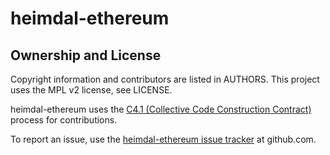 # heimdal-ethereum

## Ownership and License

Copyright information and contributors are listed in AUTHORS. This project uses
the MPL v2 license, see LICENSE.

heimdal-ethereum uses the
[C4.1 (Collective Code Construction Contract)](http://rfc.zeromq.org/spec:22)
process for contributions.

To report an issue, use the
[heimdal-ethereum issue tracker](https://github.com/EMAXio/heimdal-ethereum/issues) at
github.com.

